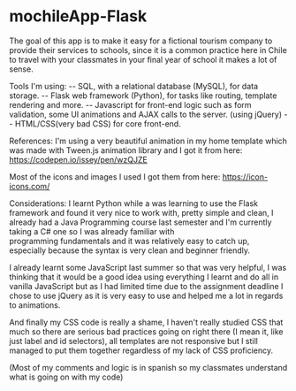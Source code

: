 # mochileApp-Flask

The goal of this app is to make it easy for a fictional tourism company to provide their services to schools, since it is a
common practice here in Chile to travel with your classmates in your final year of school it makes a lot of sense.

Tools I'm using:
-- SQL, with a relational database (MySQL), for data storage.
-- Flask web framework (Python), for tasks like routing, template rendering and more.
-- Javascript for front-end logic such as form validation, some UI animations and AJAX calls to the server. (using jQuery)
-- HTML/CSS(very bad CSS) for core front-end. 

References:
I'm using a very beautiful animation in my home template which was made with Tween.js animation library and I got it from here:
https://codepen.io/issey/pen/wzQJZE

Most of the icons and images I used I got them from here:
https://icon-icons.com/

Considerations:
I learnt Python while a was learning to use the Flask framework and found it very nice to work with, pretty simple and clean,
I already had a Java Programming course last semester and I'm currently taking a C# one so I was already familiar with  
programming fundamentals and it was relatively easy to catch up, especially because the syntax is very clean and beginner 
friendly.

I already learnt some JavaScript last summer so that was very helpful, I was thinking that it would be a good idea using 
everything I learnt and do all in vanilla JavaScript but as I had limited time due to the assignment deadline I chose to use
jQuery as it is very easy to use and helped me a lot in regards to animations.

And finally my CSS code is really a shame, I haven't really studied CSS that much so there are serious bad practices going on 
right there (I mean it, like just label and id selectors), all templates are not responsive but I still managed to put them 
together regardless of my lack of CSS proficiency.

(Most of my comments and logic is in spanish so my classmates understand what is going on with my code)
